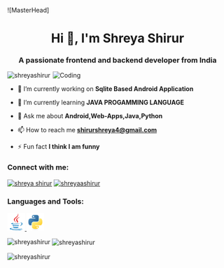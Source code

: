 ![MasterHead]

<h1 align="center">Hi 👋, I'm Shreya Shirur</h1>
<h3 align="center">A passionate frontend and backend developer from India</h3>
<img align="right" alt="Coding" width="400" src="https://cdn.dribbble.com/users/1059583/screenshots/4171367/coding-freak.gif">


<p align="left"> <img src="https://komarev.com/ghpvc/?username=shreyashirur&label=Profile%20views&color=0e75b6&style=flat" alt="shreyashirur" /> </p>

- 🔭 I’m currently working on ****Sqlite Based Android Application****

- 🌱 I’m currently learning ****JAVA PROGAMMING LANGUAGE****

- 💬 Ask me about ****Android,Web-Apps,Java,Python****

- 📫 How to reach me **shirurshreya4@gmail.com**

- ⚡ Fun fact **I think I am funny**

<h3 align="left">Connect with me:</h3>
<p align="left">
<a href="https://linkedin.com/in/shreya shirur" target="blank"><img align="center" src="https://raw.githubusercontent.com/rahuldkjain/github-profile-readme-generator/master/src/images/icons/Social/linked-in-alt.svg" alt="shreya shirur" height="30" width="40" /></a>
<a href="https://instagram.com/shreyaashirur" target="blank"><img align="center" src="https://raw.githubusercontent.com/rahuldkjain/github-profile-readme-generator/master/src/images/icons/Social/instagram.svg" alt="shreyaashirur" height="30" width="40" /></a>
</p>

<h3 align="left">Languages and Tools:</h3>
<p align="left"> <a href="https://www.java.com" target="_blank" rel="noreferrer"> <img src="https://raw.githubusercontent.com/devicons/devicon/master/icons/java/java-original.svg" alt="java" width="40" height="40"/> </a> <a href="https://www.python.org" target="_blank" rel="noreferrer"> <img src="https://raw.githubusercontent.com/devicons/devicon/master/icons/python/python-original.svg" alt="python" width="40" height="40"/> </a> </p>

<p><img align="left" src="https://github-readme-stats.vercel.app/api/top-langs?username=shreyashirur&show_icons=true&locale=en&layout=compact" alt="shreyashirur" /></p>

<p>&nbsp;<img align="center" src="https://github-readme-stats.vercel.app/api?username=shreyashirur&show_icons=true&locale=en" alt="shreyashirur" /></p>

<p><img align="center" src="https://github-readme-streak-stats.herokuapp.com/?user=shreyashirur&" alt="shreyashirur" /></p>

